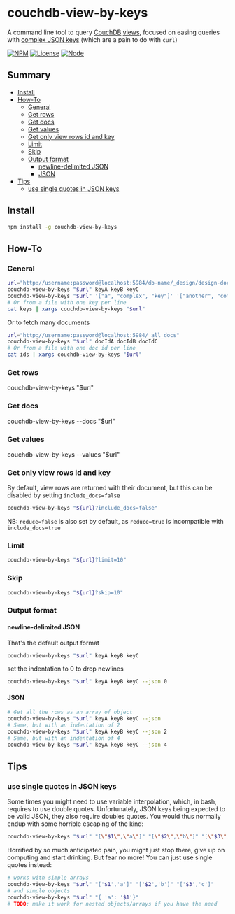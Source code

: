 # couchdb-view-by-keys

A command line tool to query [CouchDB](http://couchdb.apache.org/) [views](https://wiki.apache.org/couchdb/Introduction_to_CouchDB_views), focused on easing queries with [complex JSON keys](https://wiki.apache.org/couchdb/Introduction_to_CouchDB_views#Complex_Keys) (which are a pain to do with `curl`)

[![NPM](https://nodei.co/npm/couchdb-view-by-keys.png?stars&downloads&downloadRank)](https://npmjs.com/package/couchdb-view-by-keys/)
[![License](https://img.shields.io/badge/license-MIT-blue.svg)](https://opensource.org/licenses/MIT)
[![Node](https://img.shields.io/badge/node-%3E=%20v7.6.0-brightgreen.svg)](http://nodejs.org)

## Summary

<!-- START doctoc generated TOC please keep comment here to allow auto update -->
<!-- DON'T EDIT THIS SECTION, INSTEAD RE-RUN doctoc TO UPDATE -->


- [Install](#install)
- [How-To](#how-to)
  - [General](#general)
  - [Get rows](#get-rows)
  - [Get docs](#get-docs)
  - [Get values](#get-values)
  - [Get only view rows id and key](#get-only-view-rows-id-and-key)
  - [Limit](#limit)
  - [Skip](#skip)
  - [Output format](#output-format)
    - [newline-delimited JSON](#newline-delimited-json)
    - [JSON](#json)
- [Tips](#tips)
  - [use single quotes in JSON keys](#use-single-quotes-in-json-keys)

<!-- END doctoc generated TOC please keep comment here to allow auto update -->

## Install

```sh
npm install -g couchdb-view-by-keys
```

## How-To

### General
```sh
url="http://username:password@localhost:5984/db-name/_design/design-doc-name/_view/view-name"
couchdb-view-by-keys "$url" keyA keyB keyC
couchdb-view-by-keys "$url" '["a", "complex", "key"]' '["another", "complex", "key"]'
# Or from a file with one key per line
cat keys | xargs couchdb-view-by-keys "$url"
```
Or to fetch many documents
```sh
url="http://username:password@localhost:5984/_all_docs"
couchdb-view-by-keys "$url" docIdA docIdB docIdC
# Or from a file with one doc id per line
cat ids | xargs couchdb-view-by-keys "$url"
```

### Get rows
couchdb-view-by-keys "$url"

### Get docs
couchdb-view-by-keys --docs "$url"

### Get values
couchdb-view-by-keys --values "$url"

### Get only view rows id and key
By default, view rows are returned with their document, but this can be disabled by setting `include_docs=false`
```sh
couchdb-view-by-keys "${url}?include_docs=false"
```

NB: `reduce=false` is also set by default, as `reduce=true` is incompatible with `include_docs=true`

### Limit
```sh
couchdb-view-by-keys "${url}?limit=10"
```

### Skip
```sh
couchdb-view-by-keys "${url}?skip=10"
```

### Output format
#### newline-delimited JSON
That's the default output format
```sh
couchdb-view-by-keys "$url" keyA keyB keyC
```
set the indentation to 0 to drop newlines
```sh
couchdb-view-by-keys "$url" keyA keyB keyC --json 0
```

#### JSON
```sh
# Get all the rows as an array of object
couchdb-view-by-keys "$url" keyA keyB keyC --json
# Same, but with an indentation of 2
couchdb-view-by-keys "$url" keyA keyB keyC --json 2
# Same, but with an indentation of 4
couchdb-view-by-keys "$url" keyA keyB keyC --json 4
```

## Tips
### use single quotes in JSON keys
Some times you might need to use variable interpolation, which, in bash, requires to use double quotes. Unfortunately, JSON keys being expected to be valid JSON, they also require doubles quotes. You would thus normally endup with some horrible escaping of the kind:
```sh
couchdb-view-by-keys "$url" "[\"$1\",\"a\"]" "[\"$2\",\"b\"]" "[\"$3\",\"c\"]"
```
Horrified by so much anticipated pain, you might just stop there, give up on computing and start drinking. But fear no more! You can just use single quotes instead:
```sh
# works with simple arrays
couchdb-view-by-keys "$url" "['$1','a']" "['$2','b']" "['$3','c']"
# and simple objects
couchdb-view-by-keys "$url" "{ 'a': '$1'}"
# TODO: make it work for nested objects/arrays if you have the need
```
